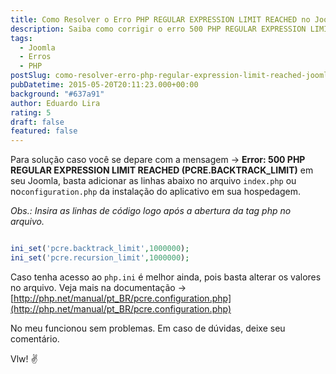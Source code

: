 ```yaml
---
title: Como Resolver o Erro PHP REGULAR EXPRESSION LIMIT REACHED no Joomla
description: Saiba como corrigir o erro 500 PHP REGULAR EXPRESSION LIMIT REACHED (PCRE.BACKTRACK_LIMIT) no Joomla, adicionando linhas de código ao arquivo de configuração ou ao php.ini.
tags:
  - Joomla
  - Erros
  - PHP
postSlug: como-resolver-erro-php-regular-expression-limit-reached-joomla
pubDatetime: 2015-05-20T20:11:23.000+00:00
background: "#637a91"
author: Eduardo Lira
rating: 5
draft: false
featured: false
---
```


Para solução caso você se depare com a mensagem -> **Error: 500 PHP REGULAR EXPRESSION LIMIT REACHED (PCRE.BACKTRACK_LIMIT)** em seu Joomla, basta adicionar as linhas abaixo no arquivo <code>index.php</code> ou no<code>configuration.php</code> da instalação do aplicativo em sua hospedagem.

_Obs.: Insira as linhas de código logo após a abertura da tag php no arquivo._

```php

ini_set('pcre.backtrack_limit',1000000);
ini_set('pcre.recursion_limit',1000000);

```

Caso tenha acesso ao <code>php.ini</code> é melhor ainda, pois basta alterar os valores no arquivo.
Veja mais na documentação -> [http://php.net/manual/pt_BR/pcre.configuration.php](http://php.net/manual/pt_BR/pcre.configuration.php)

No meu funcionou sem problemas.
Em caso de dúvidas, deixe seu comentário.

Vlw! :v:

